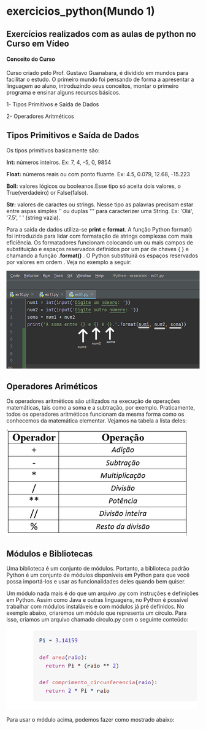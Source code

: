 # exercicios_python(Mundo 1)
## Exercícios realizados com as aulas de python no Curso em Vídeo

#### Conceito do Curso
Curso criado pelo Prof. Gustavo Guanabara, é dividido em mundos para facilitar o estudo. O primeiro mundo foi pensando de forma a apresentar a linguagem ao aluno, introduzindo seus conceitos, montar o primeiro programa e ensinar alguns recursos básicos.

1- Tipos Primitivos e Saída de Dados

2- Operadores Aritméticos

## Tipos Primitivos e Saída de Dados

Os tipos primitivos basicamente são: 

****Int:**** números inteiros. Ex: 7, 4, -5, 0, 9854

****Float:**** números reais ou com ponto fluante. Ex: 4.5, 0.079, 12.68, -15.223

****Boll:**** valores lógicos ou booleanos.Esse tipo só aceita dois valores, o True(verdadeiro) or False(falso). 

****Str:**** valores de caractes ou strings. Nesse tipo as palavras precisam estar entre aspas simples '' ou duplas "" para caracterizer uma String. Ex: 'Olá', '7.5',  ' ' (string vazia). 

Para a saída de dados utiliza-se ****print**** e ****format****. A função Python format() foi introduzida para lidar com formatação de strings complexas com mais eficiência. Os formatadores funcionam colocando um ou mais campos de substituição e espaços reservados definidos por um par de chaves { } e chamando a função ****.format()**** . O Python substituirá os espaços reservados por valores em ordem . Veja no exemplo a seguir:

![](/imagem/format.png)

## Operadores Ariméticos

Os operadores aritméticos são utilizados na execução de operações matemáticas, tais como a soma e a subtração, por exemplo. Praticamente, todos os operadores aritméticos funcionam da mesma forma como os conhecemos da matemática elementar. Vejamos na tabela a lista deles:

![](/imagem/operador2.png)

## Módulos e Bibliotecas

Uma biblioteca é um conjunto de módulos. Portanto, a biblioteca padrão Python é um conjunto de módulos disponíveis em Python para que você possa importá-los e usar as funcionalidades deles quando bem quiser.

Um módulo nada mais é do que um arquivo .py com instruções e definições em Python. Assim como Java e outras linguagens, no Python é possível trabalhar com módulos instaláveis e com módulos já pré definidos. No exemplo abaixo, criaremos um módulo que representa um círculo. Para isso, criamos um arquivo chamado circulo.py com o seguinte conteúdo:

![](/imagem/criando_modulo.png)

Para usar o módulo acima, podemos fazer como mostrado abaixo:


